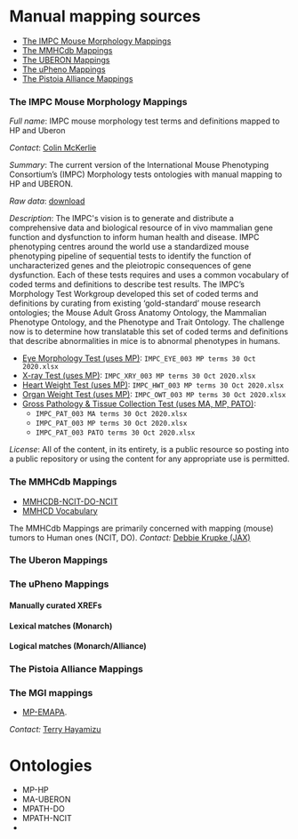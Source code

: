 # Manual mapping sources

- [The IMPC Mouse Morphology Mappings](#the-impc-mouse-morphology-mappings)
- [The MMHCdb Mappings](#the-MMHCdb-mappings)
- [The UBERON Mappings](#the-uberon-mappings)
- [The uPheno Mappings](#the-upheno-mappings)
- [The Pistoia Alliance Mappings](#the-pistoia-alliance-mappings)

### The IMPC Mouse Morphology Mappings
_Full name_: IMPC mouse morphology test terms and definitions mapped to HP and Uberon

_Contact_: [Colin McKerlie](https://orcid.org/0000-0002-2232-0967)

_Summary_: The current version of the International Mouse Phenotyping Consortium’s (IMPC) Morphology tests ontologies with manual mapping to HP and UBERON.

_Raw data_: [download](impc)

_Description_: The IMPC's vision is to generate and distribute a comprehensive data and biological resource of in vivo mammalian gene function and dysfunction to inform human health and disease. IMPC phenotyping centres around the world use a standardized mouse phenotyping pipeline of sequential tests to identify the function of uncharacterized genes and the pleiotropic consequences of gene dysfunction. Each of these tests requires and uses a common vocabulary of coded terms and definitions to describe test results. The IMPC’s Morphology Test Workgroup developed this set of coded terms and definitions by curating from existing ‘gold-standard’ mouse research ontologies; the Mouse Adult Gross Anatomy Ontology, the Mammalian Phenotype Ontology, and the Phenotype and Trait Ontology. The challenge now is to determine how translatable this set of coded terms and definitions that describe abnormalities in mice is to abnormal phenotypes in humans.

- [Eye Morphology Test (uses MP)](https://www.mousephenotype.org/impress/ProcedureInfo?action=list&procID=924&pipeID=7): `IMPC_EYE_003 MP terms 30 Oct 2020.xlsx`
- [X-ray Test (uses MP)](https://www.mousephenotype.org/impress/ProcedureInfo?action=list&procID=556&pipeID=7): `IMPC_XRY_003 MP terms 30 Oct 2020.xlsx`
- [Heart Weight Test (uses MP)](https://www.mousephenotype.org/impress/ProcedureInfo?action=list&procID=601&pipeID=7): `IMPC_HWT_003 MP terms 30 Oct 2020.xlsx`
- [Organ Weight Test (uses MP)](https://www.mousephenotype.org/impress/ProcedureInfo?action=list&procID=939&pipeID=7): `IMPC_OWT_003 MP terms 30 Oct 2020.xlsx`
- [Gross Pathology & Tissue Collection Test (uses MA, MP, PATO)](https://www.mousephenotype.org/impress/ProcedureInfo?action=list&procID=775&pipeID=7):
   - `IMPC_PAT_003 MA terms 30 Oct 2020.xlsx`
   - `IMPC_PAT_003 MP terms 30 Oct 2020.xlsx`
   - `IMPC_PAT_003 PATO terms 30 Oct 2020.xlsx`

_License_: All of the content, in its entirety, is a public resource so posting into a public repository or using the content for any appropriate use is permitted.

### The MMHCdb Mappings
- [MMHCDB-NCIT-DO-NCIT](sources/mmhcdb/)
- [MMHCD Vocabulary](sources/mmhcdb/)

The MMHCdb Mappings are primarily concerned with mapping (mouse) tumors to Human ones (NCIT, DO).
_Contact:_ [Debbie Krupke (JAX)](https://www.jax.org/people/debbie-krupke)

### The Uberon Mappings

### The uPheno Mappings

#### Manually curated XREFs

#### Lexical matches (Monarch)

#### Logical matches (Monarch/Alliance)

### The Pistoia Alliance Mappings



### The MGI mappings
- [MP-EMAPA](http://www.informatics.jax.org/downloads/reports/MP_EMAPA.rpt). 

_Contact:_ [Terry Hayamizu](https://www.jax.org/research-and-faculty/research-labs/the-ringwald-lab#)

# Ontologies

- MP-HP
- MA-UBERON
- MPATH-DO
- MPATH-NCIT
- 
